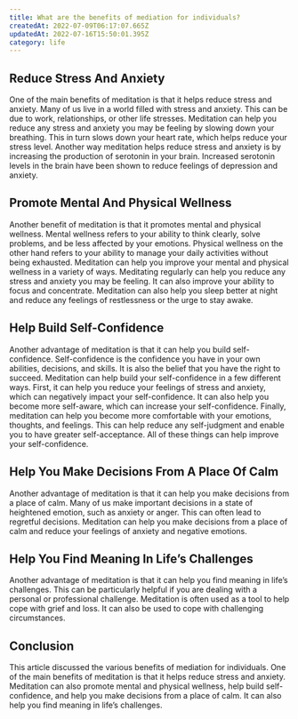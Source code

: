 ```yaml
---
title: What are the benefits of mediation for individuals?
createdAt: 2022-07-09T06:17:07.665Z
updatedAt: 2022-07-16T15:50:01.395Z
category: life
---
```


## Reduce Stress And Anxiety

One of the main benefits of meditation is that it helps reduce stress and anxiety. Many of us live in a world filled with stress and anxiety. This can be due to work, relationships, or other life stresses. Meditation can help you reduce any stress and anxiety you may be feeling by slowing down your breathing. This in turn slows down your heart rate, which helps reduce your stress level. Another way meditation helps reduce stress and anxiety is by increasing the production of serotonin in your brain. Increased serotonin levels in the brain have been shown to reduce feelings of depression and anxiety.

## Promote Mental And Physical Wellness

Another benefit of meditation is that it promotes mental and physical wellness. Mental wellness refers to your ability to think clearly, solve problems, and be less affected by your emotions. Physical wellness on the other hand refers to your ability to manage your daily activities without being exhausted. Meditation can help you improve your mental and physical wellness in a variety of ways. Meditating regularly can help you reduce any stress and anxiety you may be feeling. It can also improve your ability to focus and concentrate. Meditation can also help you sleep better at night and reduce any feelings of restlessness or the urge to stay awake.

## Help Build Self-Confidence

Another advantage of meditation is that it can help you build self-confidence. Self-confidence is the confidence you have in your own abilities, decisions, and skills. It is also the belief that you have the right to succeed. Meditation can help build your self-confidence in a few different ways. First, it can help you reduce your feelings of stress and anxiety, which can negatively impact your self-confidence. It can also help you become more self-aware, which can increase your self-confidence. Finally, meditation can help you become more comfortable with your emotions, thoughts, and feelings. This can help reduce any self-judgment and enable you to have greater self-acceptance. All of these things can help improve your self-confidence.

## Help You Make Decisions From A Place Of Calm

Another advantage of meditation is that it can help you make decisions from a place of calm. Many of us make important decisions in a state of heightened emotion, such as anxiety or anger. This can often lead to regretful decisions. Meditation can help you make decisions from a place of calm and reduce your feelings of anxiety and negative emotions.

## Help You Find Meaning In Life’s Challenges

Another advantage of meditation is that it can help you find meaning in life’s challenges. This can be particularly helpful if you are dealing with a personal or professional challenge. Meditation is often used as a tool to help cope with grief and loss. It can also be used to cope with challenging circumstances.

## Conclusion

This article discussed the various benefits of mediation for individuals. One of the main benefits of meditation is that it helps reduce stress and anxiety. Meditation can also promote mental and physical wellness, help build self-confidence, and help you make decisions from a place of calm. It can also help you find meaning in life’s challenges.
